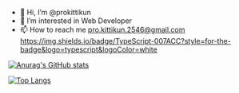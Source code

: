 - 👋 Hi, I’m @prokittikun
- 👀 I’m interested in Web Developer
- 📫 How to reach me pro.kittikun.2546@gmail.com
https://img.shields.io/badge/TypeScript-007ACC?style=for-the-badge&logo=typescript&logoColor=white

[![Anurag's GitHub stats](https://github-readme-stats.vercel.app/api?username=prokittikun&theme=highcontrast)](https://github.com/prokittikun/prokittikun)

[![Top Langs](https://github-readme-stats.vercel.app/api/top-langs/?username=prokittikun&theme=highcontrast)](https://github.com/prokittikun/prokittikun)
